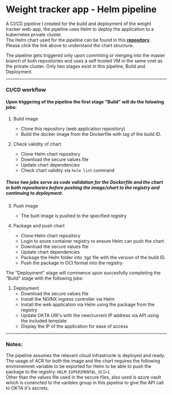 # Weight tracker app - Helm pipeline

A CI/CD pipeline I created for the build and deployment of the weight tracker web-app, the pipeline uses Helm to deploy the application to a kubernetes private cluster.<br>
The Helm chart used for the pipeline can be found in this **<a href="https://staslevman5@dev.azure.com/staslevman5/Weight%20tracker%20-%20K8S%20and%20Helm/_git/NodsJS%20web%20app%20-%20Helm%20chart" title="">repository</a>**.<br>
Please click the link above to understand the chart structure.<br>

The pipeline gets triggered only upon commiting or merging into the master branch of both repositories and uses a self hosted VM in the same vnet as the private cluster.
Only two stages exist in this pipeline, Build and Deployment.

---

### CI/CD workflow
#### Upon triggering of the pipeline the first stage "Build" will do the folowing jobs:

1. Build image
    - Clone this repository (web application repository)
    - Build the docker image from the Dockerfile with tag of the build ID.

2. Check validity of chart
    - Clone Helm chart repository
    - Download the secure values file
    - Update chart dependencies
    - Check chart validity via `helm lint` command

##### These two jobs serve as code validation for the Dockerfile and the chart in both repositories before pushing the image/chart to the registry and continuing to deployment. <br>

3. Push image
    - The built image is pushed to the specified registry

4. Package and push chart
    - Clone Helm chart repository
    - Login to azure container registry ro ensure Helm can push the chart.
    - Download the secure values file
    - Update chart dependencies
    - Package the Helm folder into .tgz file with the version of the build ID.
    - Push the package in OCI format into the registry


The "Deployment" stage will commence upon succesfully completing the "Build" stage with the following jobs:

1. Deployment
    - Download the secure values file
    - Install the NGINX ingress controller via Helm
    - Install the web application via Helm using the package from the registry
    - Update OKTA URI's with the new/current IP address via API using the included template
    - Display the IP of the application for ease of access

---

### Notes:

The pipeline assumes the relavant cloud infrastructe is deployed and ready.<br>
The usage of ACR for both the image and the chart requires the following environemnet variable to be exported for Helm to be able to push the package to the registry: `HELM_EXPERIMENTAL_OCI=1` <br>
Other than the values file used in the secure files, also used is azure vault which is conencted to the varibles group in this pipeline to give the API call to OKTA it's secrets.


